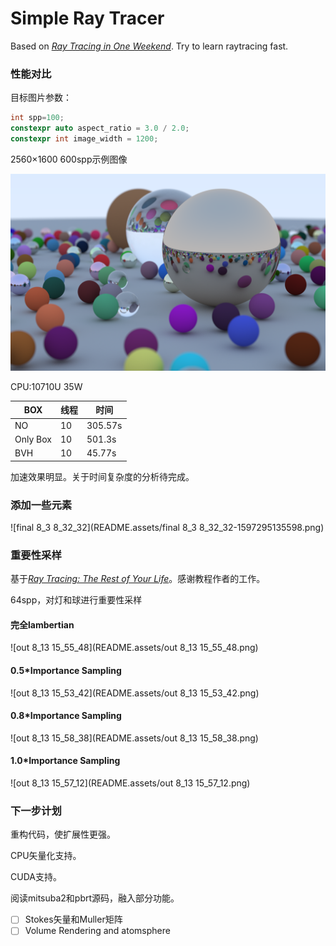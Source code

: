 # Simple Ray Tracer
Based on [_Ray Tracing in One Weekend_](https://raytracing.github.io/books/RayTracingInOneWeekend.html). Try to learn raytracing fast.

### 性能对比

目标图片参数：

```C++
int spp=100;
constexpr auto aspect_ratio = 3.0 / 2.0;
constexpr int image_width = 1200;
```

2560$\times$1600  600spp示例图像

![random_balls](README.assets/random_balls.png)

CPU:10710U 35W

| BOX      | 线程 | 时间    |
| -------- | ---- | ------- |
| NO       | 10   | 305.57s |
| Only Box | 10   | 501.3s  |
| BVH      | 10   | 45.77s  |

加速效果明显。关于时间复杂度的分析待完成。

### 添加一些元素

![final 8_3 8_32_32](README.assets/final 8_3 8_32_32-1597295135598.png)

### 重要性采样

基于[_Ray Tracing: The Rest of Your Life_](https://raytracing.github.io/books/RayTracingTheRestOfYourLife.html)。感谢教程作者的工作。

64spp，对灯和球进行重要性采样

#### 完全lambertian

![out 8_13 15_55_48](README.assets/out 8_13 15_55_48.png)

#### 0.5*Importance Sampling

![out 8_13 15_53_42](README.assets/out 8_13 15_53_42.png)

#### 0.8*Importance Sampling

![out 8_13 15_58_38](README.assets/out 8_13 15_58_38.png)

#### 1.0*Importance Sampling

![out 8_13 15_57_12](README.assets/out 8_13 15_57_12.png)

### 下一步计划

重构代码，使扩展性更强。

CPU矢量化支持。

CUDA支持。

阅读mitsuba2和pbrt源码，融入部分功能。

- [ ] Stokes矢量和Muller矩阵
- [ ] Volume Rendering and atomsphere 